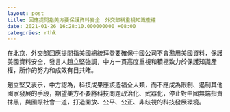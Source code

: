 ```yaml
---
layout: post
title: 回應提問指美方要保護資料安全　外交部稱重視知識產權
date: 2021-01-26 16:28:10.000000000 +08:00
categories: rthk
---
```


在北京，外交部回應提問指美國總統拜登要確保中國公司不會濫用美國資料，保護美國資料安全，發言人趙立堅強調，中方一貫高度重視和積極致力於保護知識產權，所作的努力和成效有目共睹。

趙立堅又表示，中方認為，科技成果應該造福全人類，而不應成為限制、遏制其他國家發展的手段，期望美方不要將科技問題政治化、武器化，停止對中國無端指責抹黑，與國際社會一道，打造開放、公平、公正、非歧視的科技發展環境。
